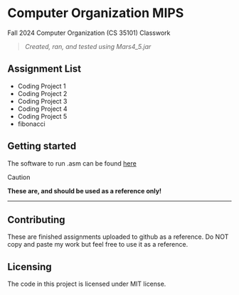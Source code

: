 # Computer Organization MIPS
Fall 2024 Computer Organization (CS 35101) Classwork 
>*Created, ran, and tested using Mars4_5.jar*


## Assignment List
- Coding Project 1
- Coding Project 2
- Coding Project 3
- Coding Project 4
- Coding Project 5
- fibonacci


## Getting started
The software to run .asm can be found [here](https://github.com/dpetersanderson/MARS/)
> [!CAUTION]
> **These are, and should be used as a reference only!**
---


## Contributing
These are finished assignments uploaded to github as a reference. Do NOT copy and paste my work but feel free to use it as a reference.


## Licensing
The code in this project is licensed under MIT license.
